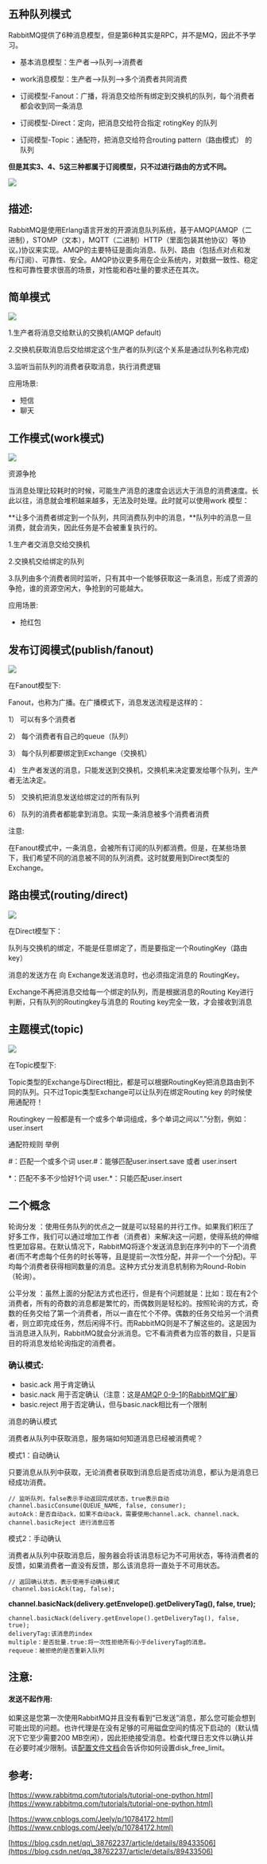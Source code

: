## 五种队列模式

RabbitMQ提供了6种消息模型，但是第6种其实是RPC，并不是MQ，因此不予学习。

* 基本消息模型：生产者–&gt;队列–&gt;消费者

* work消息模型：生产者–&gt;队列–&gt;多个消费者共同消费

* 订阅模型-Fanout：广播，将消息交给所有绑定到交换机的队列，每个消费者都会收到同一条消息

* 订阅模型-Direct：定向，把消息交给符合指定 rotingKey 的队列

* 订阅模型-Topic：通配符，把消息交给符合routing pattern（路由模式） 的队列

**但是其实3、4、5这三种都属于订阅模型，只不过进行路由的方式不同。**

![](/assets/20180805224706123.png)

## 描述:

RabbitMQ是使用Erlang语言开发的开源消息队列系统，基于AMQP\(AMQP（二进制），STOMP（文本），MQTT（二进制）HTTP（里面包装其他协议）等协议。\)协议来实现。AMQP的主要特征是面向消息、队列、路由（包括点对点和发布/订阅）、可靠性、安全。AMQP协议更多用在企业系统内，对数据一致性、稳定性和可靠性要求很高的场景，对性能和吞吐量的要求还在其次。

## 简单模式

![](/assets/微信截图_20190720163412.png)

1.生产者将消息交给默认的交换机\(AMQP default\)

2.交换机获取消息后交给绑定这个生产者的队列\(这个关系是通过队列名称完成\)

3.监听当前队列的消费者获取消息，执行消费逻辑

应用场景:

* 短信
* 聊天

## 工作模式\(work模式\)

![](/assets/微信截图_20190720163407.png)

资源争抢

当消息处理比较耗时的时候，可能生产消息的速度会远远大于消息的消费速度。长此以往，消息就会堆积越来越多，无法及时处理。此时就可以使用work 模型：

**让多个消费者绑定到一个队列，共同消费队列中的消息，**队列中的消息一旦消费，就会消失，因此任务是不会被重复执行的。

1.生产者交消息交给交换机

2.交换机交给绑定的队列

3.队列由多个消费者同时监听，只有其中一个能够获取这一条消息，形成了资源的争抢，谁的资源空闲大，争抢到的可能越大。

应用场景:

* 抢红包

## 发布订阅模式\(publish/fanout\)

![](/assets/微信截图_20190720163356.png)

在Fanout模型下:

Fanout，也称为广播。在广播模式下，消息发送流程是这样的：

1） 可以有多个消费者

2） 每个消费者有自己的queue（队列）

3） 每个队列都要绑定到Exchange（交换机）

4） 生产者发送的消息，只能发送到交换机，交换机来决定要发给哪个队列，生产者无法决定。

5） 交换机把消息发送给绑定过的所有队列

6） 队列的消费者都能拿到消息。实现一条消息被多个消费者消费

注意:

在Fanout模式中，一条消息，会被所有订阅的队列都消费。但是，在某些场景下，我们希望不同的消息被不同的队列消费。这时就要用到Direct类型的Exchange。

## 路由模式\(routing/direct\)

![](/assets/微信截图_20190720163346.png)

在Direct模型下：

队列与交换机的绑定，不能是任意绑定了，而是要指定一个RoutingKey（路由key）

消息的发送方在 向 Exchange发送消息时，也必须指定消息的 RoutingKey。

Exchange不再把消息交给每一个绑定的队列，而是根据消息的Routing Key进行判断，只有队列的Routingkey与消息的 Routing key完全一致，才会接收到消息

## 主题模式\(topic\)

![](/assets/微信截图_20190720163324.png)

在Topic模型下:

Topic类型的Exchange与Direct相比，都是可以根据RoutingKey把消息路由到不同的队列。只不过Topic类型Exchange可以让队列在绑定Routing key 的时候使用通配符！

Routingkey 一般都是有一个或多个单词组成，多个单词之间以”.”分割，例如： user.insert

通配符规则    举例

\#：匹配一个或多个词    user.\#：能够匹配user.insert.save 或者 user.insert

\*：匹配不多不少恰好1个词    user.\*：只能匹配user.insert

## 二个概念

轮询分发 ：使用任务队列的优点之一就是可以轻易的并行工作。如果我们积压了好多工作，我们可以通过增加工作者（消费者）来解决这一问题，使得系统的伸缩性更加容易。在默认情况下，RabbitMQ将逐个发送消息到在序列中的下一个消费者\(而不考虑每个任务的时长等等，且是提前一次性分配，并非一个一个分配\)。平均每个消费者获得相同数量的消息。这种方式分发消息机制称为Round-Robin（轮询）。

公平分发 ：虽然上面的分配法方式也还行，但是有个问题就是：比如：现在有2个消费者，所有的奇数的消息都是繁忙的，而偶数则是轻松的。按照轮询的方式，奇数的任务交给了第一个消费者，所以一直在忙个不停。偶数的任务交给另一个消费者，则立即完成任务，然后闲得不行。而RabbitMQ则是不了解这些的。这是因为当消息进入队列，RabbitMQ就会分派消息。它不看消费者为应答的数目，只是盲目的将消息发给轮询指定的消费者。

### 确认模式:

* basic.ack     用于肯定确认
* basic.nack   用于否定确认（注意：这是[AMQP 0-9-1](https://www.rabbitmq.com/nack.html)的[RabbitMQ扩展](https://www.rabbitmq.com/nack.html)）
* basic.reject 用于否定确认，但与basic.nack相比有一个限制

消息的确认模式

消费者从队列中获取消息，服务端如何知道消息已经被消费呢？

模式1：自动确认

只要消息从队列中获取，无论消费者获取到消息后是否成功消息，都认为是消息已经成功消费。

```
// 监听队列，false表示手动返回完成状态，true表示自动
channel.basicConsume(QUEUE_NAME, false, consumer);
autoAck：是否自动ack，如果不自动ack，需要使用channel.ack、channel.nack、channel.basicReject 进行消息应答
```

模式2：手动确认

消费者从队列中获取消息后，服务器会将该消息标记为不可用状态，等待消费者的反馈，如果消费者一直没有反馈，那么该消息将一直处于不可用状态。

```
// 返回确认状态，表示使用手动确认模式
 channel.basicAck(tag, false);
```

**channel.basicNack\(delivery.getEnvelope\(\).getDeliveryTag\(\), false, true\);**

```
channel.basicNack(delivery.getEnvelope().getDeliveryTag(), false, true);
deliveryTag:该消息的index
multiple：是否批量.true:将一次性拒绝所有小于deliveryTag的消息。
requeue：被拒绝的是否重新入队列
```

## 注意:

#### 发送不起作用:

如果这是您第一次使用RabbitMQ并且没有看到“已发送”消息，那么您可能会想到可能出现的问题。也许代理是在没有足够的可用磁盘空间的情况下启动的（默认情况下它至少需要200 MB空闲），因此拒绝接受消息。检查代理日志文件以确认并在必要时减少限制。该[配置文件文档](https://www.rabbitmq.com/configure.html#config-items)会告诉你如何设置disk\_free\_limit。

## 参考:

[https://www.rabbitmq.com/tutorials/tutorial-one-python.html](https://www.rabbitmq.com/tutorials/tutorial-one-python.html)

[https://www.cnblogs.com/Jeely/p/10784172.html](https://www.cnblogs.com/Jeely/p/10784172.html)

[https://blog.csdn.net/qq\_38762237/article/details/89433506](https://blog.csdn.net/qq_38762237/article/details/89433506)


